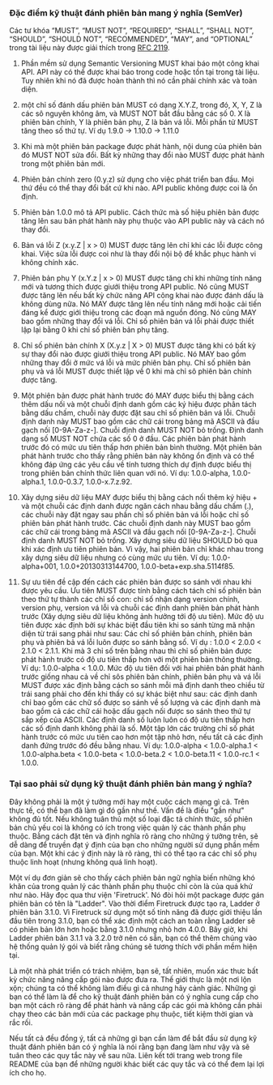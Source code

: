 ### Đặc điểm kỹ thuật đánh phiên bản mang ý nghĩa (SemVer)
Các tư khóa “MUST”, “MUST NOT”, “REQUIRED”, “SHALL”, “SHALL NOT”, “SHOULD”, “SHOULD NOT”, “RECOMMENDED”, “MAY”, and “OPTIONAL” trong tài liệu này được giải thích trong [RFC 2119](http://tools.ietf.org/html/rfc2119).

1. [](https://semver.org/#spec-item-1) Phần mềm sử dụng Semantic Versioning MUST khai báo một công khai API. API này có thể được khai báo trong code hoặc tồn tại trong tài liệu. Tuy nhiên khi nó đã được hoàn thành thì nó cần phải chính xác và toàn diện.
2. [](https://semver.org/#spec-item-2) một chỉ số đánh dấu phiên bản MUST có dạng X.Y.Z, trong đó, X, Y, Z là các sô nguyên không âm, và MUST NOT bắt đầu bằng các số 0. X là phiên bản chính, Y là phiên bản phụ, Z là bản vá lỗi. Mỗi phần tử MUST tăng theo số thứ tự. Ví dụ 1.9.0 -> 1.10.0 -> 1.11.0 

3. [](https://semver.org/#spec-item-3) Khi mà một phiên bản package được phát hành, nội dung của phiên bản đó MUST NOT sửa đổi. Bất kỳ những thay đổi nào MUST được phát hành trong một phiên bản mới.

4. [](https://semver.org/#spec-item-4) Phiên bản chính zero (0.y.z) sử dụng cho việc phát triển ban đầu. Mọi thứ đều có thể thay đổi bất cứ khi nào. API public không được coi là ổn định.
5. [](https://semver.org/#spec-item-5) Phiên bản 1.0.0 mô tả API public.  Cách thức mà số hiệu phiên bản được tăng lên sau bản phát hành này phụ thuộc vào API public này và cách nó thay đổi.
6. [](https://semver.org/#spec-item-6) Bản vá lỗi Z (x.y.Z | x > 0) MUST được tăng lên chỉ khi các lỗi được công khai. Việc sửa lỗi được coi như là thay đổi nội bộ để khắc phục hành vi không chính xác. 
7. [](https://semver.org/#spec-item-7) Phiên bản phụ Y (x.Y.z | x > 0) MUST được tăng chỉ khi những tính năng mới và tương thich được giưới thiệu trong API public. Nó cũng MUST được tăng lên nếu bất kỳ chức năng API công khai nào được đánh dấu là không dùng nữa. Nó MAY được tăng lên nếu tính năng mới hoặc cải tiến đáng kể được giới thiệu trong các đoạn mã nguồn đóng. Nó cũng MAY bao gồm những thay đổi vá lỗi. Chỉ số phiên bản vá lỗi phải được thiết lập lại bằng 0 khi chỉ số phiên bản phụ tăng.
8. [](https://semver.org/#spec-item-8) Chỉ số phiên bản chính X (X.y.z | X > 0) MUST được tăng khi có bất kỳ sự thay đổi nào được giưới thiệu trong API public. Nó MAY bao gồm những thay đổi ở mức vá lỗi và mức phiên bản phụ. Chỉ số phiên bản phụ và vá lỗi MUST được thiết lập về 0 khi mà chỉ sô phiên bản chính được tăng.
9. [](https://semver.org/#spec-item-9) Một phiên bản được phát hành trước đó MAY được biểu thị bằng cách thêm dấu nối và một chuỗi định danh gồm các ký hiệu được phân tách bằng dấu chấm, chuỗi này được đặt sau chỉ số phiên bản vá lỗi. Chuỗi định danh này MUST bao gồm các chữ cái trong bảng mã ASCII và đầu gạch nối [0-9A-Za-z-]. Chuỗi định danh MUST NOT bỏ trống. Định danh dạng số MUST NOT chứa các số 0 ở đầu. Các phiên bản phát hành trước đó có mức ưu tiên thấp hơn phiên bản bình thường. Một phiên bản phát hành trước cho thấy rằng phiên bản này không ổn định và có thể không đáp ứng các yêu cầu về tính tương thích dự định được biểu thị trong phiên bản chính thức liên quan với nó. Ví dụ: 1.0.0-alpha, 1.0.0-alpha.1, 1.0.0-0.3.7, 1.0.0-x.7.z.92.
10. [](https://semver.org/#spec-item-10) Xây dựng siêu dữ liệu MAY được biểu thị bằng cách nối thêm ký hiệu + và một chuỗi các định danh được ngăn cách nhau bằng dấu chấm (.), các chuỗi này đặt ngay sau phần chỉ số phiên bản vá lỗi hoặc chỉ số phiên bản phát hành trước. Các chuỗi định danh này MUST bao gồm các chữ cái trong bảng mã ASCII và đầu gạch nối [0-9A-Za-z-]. Chuỗi định danh MUST NOT bỏ trống. Xây dựng siêu dữ liệu SHOULD bỏ qua khi xác định ưu tiên phiên bản. Vì vậy, hai phiên bản chỉ khác nhau trong xây dựng siêu dữ liệu nhưng có cùng mức ưu tiên. Ví dụ: 1.0.0-alpha+001, 1.0.0+20130313144700, 1.0.0-beta+exp.sha.5114f85.

11. [](https://semver.org/#spec-item-11) Sự ưu tiên đề cập đến cách các phiên bản được so sánh với nhau khi được yêu cầu. Ưu tiên MUST được tính bằng cách tách chỉ số phiên bản theo thứ tự thành các chỉ số con: chỉ số nhận dạng version chính, version phụ, version vá lỗi và chuỗi các định danh phiên bản phát hành trước (Xây dựng siêu dữ liệu không ảnh hưởng tới độ ưu tiên). Mức độ ưu tiên được xác định bởi sự khác biệt đầu tiên khi so sánh từng mã nhận diện từ trái sang phải như sau: Các chỉ số phiên bản chính, phiên bản phụ và phiên bả vá lỗi luôn được so sánh bằng số. Ví dụ : 1.0.0 < 2.0.0 < 2.1.0 < 2.1.1. Khi mà 3 chỉ số trên bằng nhau thì chỉ số phiên bản được phát hành trước có độ ưu tiên thấp hơn với một phiên bản thông thường. Ví dụ: 1.0.0-alpha < 1.0.0. Mức độ ưu tiên đối với hai phiên bản phát hành trước giống nhau cả về chỉ sôs phiên bản chính, phiên bản phụ và vá lỗi MUST được xác định bằng cách so sánh mỗi mã định danh theo chiều từ trái sang phải cho đến khi thấy có sự khác biệt như sau: các định danh chỉ bao gồm các chữ số được so sánh về số lượng và các định danh mà bao gồm cả các chữ cái hoặc dấu gạch nối được so sánh theo thứ tự sắp xếp của ASCII. Các định danh số luôn luôn có độ ưu tiên thấp hơn các số định danh không phải là số. Một tập lớn các trường chỉ số phát hành trước có mức ưu tiên cao hơn một tập nhỏ hơn, nếu tất cả các định danh đứng trước đó đều bằng nhau. Ví dụ: 1.0.0-alpha < 1.0.0-alpha.1 < 1.0.0-alpha.beta < 1.0.0-beta < 1.0.0-beta.2 < 1.0.0-beta.11 < 1.0.0-rc.1 < 1.0.0.
### Tại sao phải sử dụng kỹ thuật đánh phiên bản mang ý nghĩa?
Đây không phải là một ý tưởng mới hay một cuộc cách mạng gì cả. Trên thực tế, có thể bạn đã làm gì đó gần như thế. Vấn đề là điều "gần như" không đủ tốt. Nếu không tuân thủ một số loại đặc tả chính thức, số phiên bản chủ yếu coi là không có ích trong việc quản lý các thành phần phụ thuộc. Bằng cách đặt tên và định nghĩa rõ ràng cho những ý tưởng trên, sẽ dễ dàng để truyền đạt ý định của bạn cho những người sử dụng phần mềm của bạn. Một khi các ý định này là rõ ràng, thì có thể tạo ra các chỉ số phụ thuộc linh hoạt (nhưng không quá linh hoạt).

Một ví dụ đơn giản sẽ cho thấy cách phiên bản ngữ nghĩa biến những khó khăn của trong quản lý các thành phần phụ thuộc chỉ còn là của quá khứ như nào. Hãy đọc qua thư viện 'Firetruck'. Nó đòi hỏi một package được gán phiên bản có tên là "Ladder". Vào thời điểm Firetruck được tạo ra, Ladder ở phiên bản 3.1.0. Vì Firetruck sử dụng một số tính năng đã được giới thiệu lần đầu tiên trong 3.1.0, bạn có thể xác định một cách an toàn rằng Ladder sẽ có phiên bản lớn hơn hoặc bằng 3.1.0 nhưng nhỏ hơn 4.0.0. Bây giờ, khi Ladder phiên bản 3.1.1 và 3.2.0 trở nên có sẵn, bạn có thể thêm chúng vào hệ thống quản lý gói và biết rằng chúng sẽ tương thích với phần mềm hiện tại.

Là một nhà phát triển có trách nhiệm, bạn sẽ, tất nhiên, muốn xác thưc bất kỳ chức năng nâng cấp gói nào được đưa ra. Thế giới thực là một nơi lộn xộn; chúng ta có thể không làm điều gì cả nhưng hãy cảnh giác. Những gì bạn có thể làm là để cho kỹ thuật đánh phiên bản có ý nghĩa cung cấp cho bạn một cách rõ ràng để phát hành và nâng cấp các gói mà không cần phải chạy theo các bản mới của các package phụ thuộc, tiết kiệm thời gian và rắc rối.

Nếu tất cả đều đồng ý, tất cả những gì bạn cần làm để bắt đầu sử dụng kỹ thuật đánh phiên bản có ý nghĩa là nói rằng bạn đang làm như vậy và sẽ tuân theo các quy tắc này về sau nữa. Liên kết tới trang web trong file README của bạn để những người khác biết các quy tắc và có thể đem lại lợi ích cho họ.
